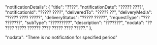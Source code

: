   "notificationDetails": {
    "title": "????",
    "notificationDate": "????? ????",
    "notificationId": "????? ????",
    "deliveredTo": "????? ??",
    "deliveryMedia": "????? ???? ?????",
    "deliveryStatus": "????? ?????",
    "requestType": "??? ???????",
    "subType": "?????????",
    "description": "???????",
    "nodata": "?? ???? ????? ?????? ???? ????? ???? ?????."
  },
  
  
  
  "nodata": "There is no notification for specified period"